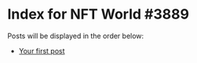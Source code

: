 # Index for NFT World #3889
Posts will be displayed in the order below:

- [Your first post](./001-first.md)

